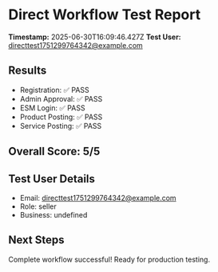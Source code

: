 # Direct Workflow Test Report

**Timestamp:** 2025-06-30T16:09:46.427Z
**Test User:** directtest1751299764342@example.com

## Results
- Registration: ✅ PASS
- Admin Approval: ✅ PASS
- ESM Login: ✅ PASS
- Product Posting: ✅ PASS
- Service Posting: ✅ PASS

## Overall Score: 5/5

## Test User Details
- Email: directtest1751299764342@example.com
- Role: seller
- Business: undefined

## Next Steps
Complete workflow successful! Ready for production testing.
